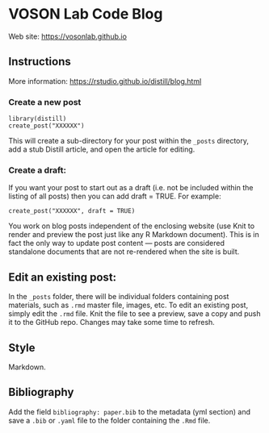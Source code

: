 # VOSON Lab Code Blog

Web site: https://vosonlab.github.io

## Instructions

More information:
https://rstudio.github.io/distill/blog.html

### Create a new post

```{r echo=TRUE, eval=FALSE}
library(distill)
create_post("XXXXXX")
```
This will create a sub-directory for your post within the `_posts` directory, add a stub Distill article, and open the article for editing.

### Create a draft:
If you want your post to start out as a draft (i.e. not be included within the listing of all posts) then you can add draft = TRUE. For example:

```{r echo=TRUE, eval=FALSE}
create_post("XXXXXX", draft = TRUE)
```

You work on blog posts independent of the enclosing website (use Knit to render and preview the post just like any R Markdown document). This is in fact the only way to update post content — posts are considered standalone documents that are not re-rendered when the site is built. 


## Edit an existing post:

In the `_posts` folder, there will be individual folders containing post materials, such as `.rmd` master file, images, etc. To edit an existing post, simply edit the `.rmd` file. Knit the file to see a preview, save a copy and push it to the GitHub repo. Changes may take some time to refresh.


## Style

Markdown.

## Bibliography
Add the field `bibliography: paper.bib` to the metadata (yml section) and save a `.bib` or `.yaml` file to the folder containing the `.Rmd` file.